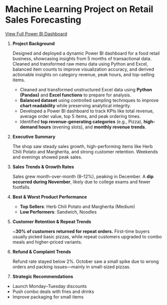 # Machine Learning Project on Retail Sales Forecasting

[View Full Power BI Dashboard](https://app.fabric.microsoft.com/view?r=eyJrIjoiYTY2MDYwOTUtMzU3Yi00ZjY4LWE4NWEtMTc2N2UyYzFmZTU0IiwidCI6ImU3NmE3NTM0LThhNzQtNGE2Mi1hZGZkLThmODg1NThlZjM1MSJ9)


1. **Project Background**
    
    Designed and deployed a dynamic Power BI dashboard for a food retail business, showcasing insights from 5 months of transactional data. Cleaned and transformed raw menu data using Python and Excel, balanced item counts to improve visualization accuracy, and derived actionable insights on category revenue, peak hours, and top-selling items.
    
    - Cleaned and transformed unstructured Excel data using **Python (Pandas)** and **Excel functions** to prepare for analysis.
    - **Balanced dataset** using controlled sampling techniques to improve **chart readability** while preserving analytical integrity.
    - Developed a Power BI dashboard to track KPIs like total revenue, average order value, top 5 items, and peak ordering times.
    - Identified **top revenue-generating categories** (e.g., Pizza), **high-demand hours** (evening slots), and **monthly revenue trends**.
2. **Executive Summary**
    
    The shop saw steady sales growth, high-performing items like Herb Chili Potato and Margherita, and strong customer retention. Weekends and evenings showed peak sales.
    
3. **Sales Trends & Growth Rates**
    
    Sales grew month-over-month (8–12%), peaking in December. A **dip occurred during November**, likely due to college exams and fewer footfalls.
    
4. **Best & Worst Product Performance**
    - **Top Sellers**: Herb Chili Potato and Margherita (Medium)
    - **Low Performers**: Sandwich, Noodles
5. **Customer Retention & Repeat Trends**
    
    ~**30% of customers returned for repeat orders.** First-time buyers usually picked basic pizzas, while repeat customers upgraded to combo meals and higher-priced variants.
    
6. **Refund & Complaint Trends**
    
    Refund rate stayed below 2%. October saw a small spike due to wrong orders and packing issues—mainly in small-sized pizzas.
    
7. **Strategic Recommendations**
- Launch Monday–Tuesday discounts
- Push combo deals with fries and drinks
- Improve packaging for small items

